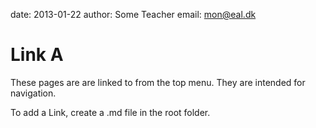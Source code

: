 date: 2013-01-22
author: Some Teacher
email: mon@eal.dk

Link A
======

These pages are are linked to from the top menu. They are intended for navigation.

To add a Link, create a .md file in the root folder.
